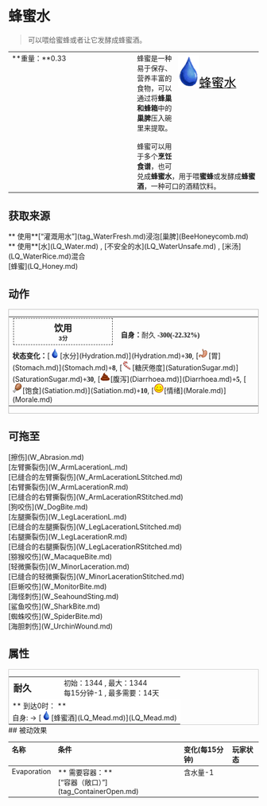 # 蜂蜜水  
> 可以喂给蜜蜂或者让它发酵成蜂蜜酒。  
  
<table class="table table-bordered" data-toggle="table"  data-show-header="false"><thead style="display:none"><tr ><th  style="width:50%;text-align:left;vertical-align:top;"  >title</th><th  style="width:50%;text-align:left;vertical-align:top;"  ></th></tr></thead><tr ><td  style="width:50%;text-align:left;vertical-align:top;"  >**重量：**0.33</td><td  style="width:50%;text-align:left;vertical-align:top;"  ><div style="float:right; margin:5px"><div class="gamecard" style="width:150px; height:225px;"><a href="LQ_HoneyWater.md" style="color:black"><img decoding="async" src="Sprite/Thirst.png" class="cardimage" style="max-width:150px;max-height:225px;"><span style="font-size: 25px;">蜂蜜水</span></a></div></div>蜂蜜是一种易于保存、营养丰富的食物，可以通过将<b>蜂巢和蜂箱</b>中的<b>巢脾</b>压入碗里来提取。<br><br>蜂蜜可以用于多个<b>烹饪食谱</b>，也可兑成<b>蜂蜜水</b>，用于喂<b>蜜蜂</b>或发酵成<b>蜂蜜酒</b>，一种可口的酒精饮料。</td></tr></tbody></table>  
  
## 获取来源  
<div style="display:inline-block"><div class="gamedatalist" style="text-align:left;min-width:200px;min-height:0px;"><div style="display:inline-block"><div style="display:inline-block;vertical-align:middle;">** 使用**[“灌溉用水”](tag_WaterFresh.md)浸泡</div><div style="display:inline-block;vertical-align:middle;">[巢脾](BeeHoneycomb.md)</div></div></div><div class="gamedatalist" style="text-align:left;min-width:200px;min-height:0px;"><div style="display:inline-block"><div style="display:inline-block;vertical-align:middle;">** 使用**[水](LQ_Water.md) , [不安全的水](LQ_WaterUnsafe.md) , [米汤](LQ_WaterRice.md)混合</div><div style="display:inline-block;vertical-align:middle;">[蜂蜜](LQ_Honey.md)</div></div></div></div>  
  
## 动作  
<div  style="border:1px solid #BBB"><table><tr><td rowspan="2" style="width:200px;text-align:center;font-size:1.3em;font-weight:bold"><div style="padding:5px;border:1px dashed #333"><div>饮用</div><div style="font-size:0.6em;"><font data-toggle="tooltip" data-placement="top" title="0.2TP">3分</font></div></div></td><td></td></tr><tr><td><b>自身：</b>耐久  <span style="font-family:ui-monospace"><b>-300(-22.32%)</b></span></td></tr><tr><td colspan="2"><b>状态变化：</b>[<div style="width:20px;display:inline-block;text-align:center"><img decoding="async" src="Sprite/Thirst.png" href="a.md" style="max-width:20px;max-height:20px;"></div>[水分](Hydration.md)](Hydration.md)<span style="font-family:ui-monospace"><b>+30</b></span>, [<div style="width:20px;display:inline-block;text-align:center"><img decoding="async" src="Sprite/Stomach.png" href="a.md" style="max-width:20px;max-height:20px;"></div>[胃](Stomach.md)](Stomach.md)<span style="font-family:ui-monospace"><b>+8</b></span>, [<div style="width:20px;display:inline-block;text-align:center"><img decoding="async" src="Sprite/SaturationSugar.png" href="a.md" style="max-width:20px;max-height:20px;"></div>[糖<nobr>厌倦度</nobr>](SaturationSugar.md)](SaturationSugar.md)<span style="font-family:ui-monospace"><b>+30</b></span>, [<div style="width:20px;display:inline-block;text-align:center"><img decoding="async" src="Sprite/Poop.png" href="a.md" style="max-width:20px;max-height:20px;"></div>[腹泻](Diarrhoea.md)](Diarrhoea.md)<span style="font-family:ui-monospace"><b>+5</b></span>, [<div style="width:20px;display:inline-block;text-align:center"><img decoding="async" src="Sprite/Hunger.png" href="a.md" style="max-width:20px;max-height:20px;"></div>[饱食](Satiation.md)](Satiation.md)<span style="font-family:ui-monospace"><b>+10</b></span>, [<div style="width:20px;display:inline-block;text-align:center"><img decoding="async" src="Sprite/Content.png" href="a.md" style="max-width:20px;max-height:20px;"></div>[情绪](Morale.md)](Morale.md)</td></tr></table></div>  
  
  
## 可拖至  
<div style="display:inline-block"><div class="gamedatalist" style="text-align:left;min-width:100px;min-height:0px;">[擦伤](W_Abrasion.md)</div><div class="gamedatalist" style="text-align:left;min-width:100px;min-height:0px;">[左臂撕裂伤](W_ArmLacerationL.md)</div><div class="gamedatalist" style="text-align:left;min-width:100px;min-height:0px;">[已缝合的左臂撕裂伤](W_ArmLacerationLStitched.md)</div><div class="gamedatalist" style="text-align:left;min-width:100px;min-height:0px;">[右臂撕裂伤](W_ArmLacerationR.md)</div><div class="gamedatalist" style="text-align:left;min-width:100px;min-height:0px;">[已缝合的右臂撕裂伤](W_ArmLacerationRStitched.md)</div><div class="gamedatalist" style="text-align:left;min-width:100px;min-height:0px;">[狗咬伤](W_DogBite.md)</div><div class="gamedatalist" style="text-align:left;min-width:100px;min-height:0px;">[左腿撕裂伤](W_LegLacerationL.md)</div><div class="gamedatalist" style="text-align:left;min-width:100px;min-height:0px;">[已缝合的左腿撕裂伤](W_LegLacerationLStitched.md)</div><div class="gamedatalist" style="text-align:left;min-width:100px;min-height:0px;">[右腿撕裂伤](W_LegLacerationR.md)</div><div class="gamedatalist" style="text-align:left;min-width:100px;min-height:0px;">[已缝合的右腿撕裂伤](W_LegLacerationRStitched.md)</div><div class="gamedatalist" style="text-align:left;min-width:100px;min-height:0px;">[猕猴咬伤](W_MacaqueBite.md)</div><div class="gamedatalist" style="text-align:left;min-width:100px;min-height:0px;">[轻微撕裂伤](W_MinorLaceration.md)</div><div class="gamedatalist" style="text-align:left;min-width:100px;min-height:0px;">[已缝合的轻微撕裂伤](W_MinorLacerationStitched.md)</div><div class="gamedatalist" style="text-align:left;min-width:100px;min-height:0px;">[巨蜥咬伤](W_MonitorBite.md)</div><div class="gamedatalist" style="text-align:left;min-width:100px;min-height:0px;">[海怪刺伤](W_SeahoundSting.md)</div><div class="gamedatalist" style="text-align:left;min-width:100px;min-height:0px;">[鲨鱼咬伤](W_SharkBite.md)</div><div class="gamedatalist" style="text-align:left;min-width:100px;min-height:0px;">[蜘蛛咬伤](W_SpiderBite.md)</div><div class="gamedatalist" style="text-align:left;min-width:100px;min-height:0px;">[海胆刺伤](W_UrchinWound.md)</div></div>  
  
## 属性   
<div  style="border:1px solid #CCC;"><table style="margin-bottom:0px;"><tr><td style="width:30%;text-align:left; background-color:#FEFEFE;font-size:1.3em;font-weight:bold;">耐久</td><td style="font-size:1em;background-color:#FEFEFE">初始：1344 , 最大：1344<br>每15分钟-1 , 最多需要：<font data-toggle="tooltip" data-placement="top" title="1344TP">14天</font></td></tr><tr style="background-color:#FFFFFF"><td colspan=2>** 到达0时： **<br>自身: → [<div style="width:20px;display:inline-block;text-align:center"><img decoding="async" src="Sprite/Thirst.png" href="a.md" style="max-width:20px;max-height:20px;"></div>[蜂蜜酒](LQ_Mead.md)](LQ_Mead.md)</td></tr></table></div>  
## 被动效果  
<table class="table table-bordered" data-toggle="table"  ><thead style=""><tr ><th  style="text-align:left;vertical-align:top;"  >名称</th><th  style="text-align:left;vertical-align:top;"  >条件</th><th  style="text-align:left;vertical-align:top;"  >变化(每15分钟)</th><th  style="text-align:left;vertical-align:top;"  data-sortable="true"  >玩家状态</th></tr></thead><tr ><td  style="text-align:left;vertical-align:top;"  >Evaporation</td><td  style="text-align:left;vertical-align:top;"  >** 需要容器：**<br>[“容器（敞口）”](tag_ContainerOpen.md)</td><td  style="text-align:left;vertical-align:top;"  >含水量-1</td><td  style="text-align:left;vertical-align:top;"  ></td></tr></tbody></table>  
  


<script>document.title="蜂蜜水 - 卡牌生存百科 Card Survival Wiki";</script>